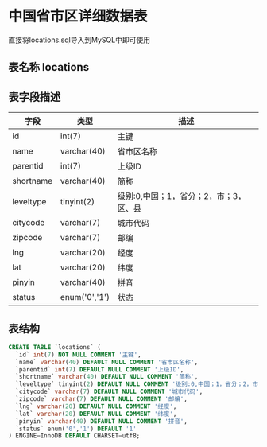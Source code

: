 # 中国省市区详细数据表

直接将locations.sql导入到MySQL中即可使用

## 表名称 locations

## 表字段描述

字段 | 类型 | 描述
----|------|----
id | int(7) | 主键
name | varchar(40) | 省市区名称
parentid | int(7) | 上级ID
shortname | varchar(40) | 简称
leveltype | tinyint(2) | 级别:0,中国；1，省分；2，市；3，区、县
citycode | varchar(7) | 城市代码
zipcode | varchar(7) | 邮编
lng | varchar(20) | 经度
lat | varchar(20) | 纬度
pinyin | varchar(40) | 拼音
status | enum('0','1') | 状态

## 表结构

```sql
CREATE TABLE `locations` (
  `id` int(7) NOT NULL COMMENT '主键',
  `name` varchar(40) DEFAULT NULL COMMENT '省市区名称',
  `parentid` int(7) DEFAULT NULL COMMENT '上级ID',
  `shortname` varchar(40) DEFAULT NULL COMMENT '简称',
  `leveltype` tinyint(2) DEFAULT NULL COMMENT '级别:0,中国；1，省分；2，市；3，区、县',
  `citycode` varchar(7) DEFAULT NULL COMMENT '城市代码',
  `zipcode` varchar(7) DEFAULT NULL COMMENT '邮编',
  `lng` varchar(20) DEFAULT NULL COMMENT '经度',
  `lat` varchar(20) DEFAULT NULL COMMENT '纬度',
  `pinyin` varchar(40) DEFAULT NULL COMMENT '拼音',
  `status` enum('0','1') DEFAULT '1'
) ENGINE=InnoDB DEFAULT CHARSET=utf8;
```
